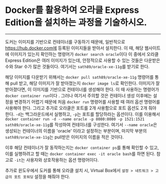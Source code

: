  # Docker를 활용하여 오라클 Express Edition을 설치하는 과정을 기술하시오.
 ***
 
  도커는 이미지를 기반으로 컨테이너를 구동하기 때문에, 일반적으로 https://hub.docker.com에 등록된 이미지들을 받아서 설치한다.
  이 때, 해당 웹사이트에 이미지가 있는지 확인하는 명령어가 `docker search oracle`이다 
  이 중에서 오라클 Express Edition은 여러 이미지가 있는데, 안정적으로 사용할 수 있는 것들은 다운받은 수와 Star 수가 많은 것들이다.
  여기서는 `sath89/oracle-xe-11g`를 받기로 한다. 
  
  해당 이미지를 다운받기 위해서는 `docker pull sath89/oracle-xe-11g` 명령어를 통해 pull 받고, 해당 이미지가 잘 받아졌는지 `docker image ls`로 확인한다.
  이미지가 잘 받아졌다면, 이 이미지를 기반으로 컨테이너를 생성해야 한다.
  이 때 사용하는 명령어가 `docker container run`이다 .
  그러나 여기서 주의할 것은 컨테이너 생성 이후에는 설정을 변경하기 어렵기 때문에 처음 `docker run` 명령어를 사용할 때 여러 옵션 명령어를 사용해야 한다.
  그리고 추가로 오라클은 포트를 2개 사용함으로 포트 옵션도 2개 줘야 한다.
  `-d`는 백그라운드에서 실행하고, `-p`는 포트를 할당하라는 옵션이다.
  이를 이용해서 `docker container run -d --name oracle -p 8080:8080 -p 1521:1521 sath89/oracle-xe-11g`를 작성하여 컨테이너를 구성한다.
  여기서 `--name oracle`은 생성되는 컨테이너의 이름을 'oracle' 이라고 설정하는 부분이며, 마지막 부분의 `sath89/oracle-xe-11g`는 pull받은 이미지의 이름을 적은 것이다.
  
  이후 해당 컨테이너가 잘 동작하는지는 `docker container ps`를 통해 확인할 수 있고, 이를 실행하려고 할 때는 `docker container exec -it oracle bash`를 하면 된다.
  참고로 `-it`는 사용자와 상호작용하는 옵션 명령어이다.
  
  추가로 윈도우에서 도커를 통해 오라클 설치 시, Virtual Box에서 `설정 > 네트워크 > 고급의 포트 포워딩` 설정을 해줘야 한다.
